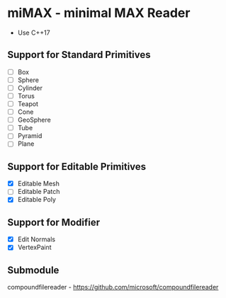 # miMAX - minimal MAX Reader
* Use C++17

## Support for Standard Primitives
- [ ] Box
- [ ] Sphere
- [ ] Cylinder
- [ ] Torus
- [ ] Teapot
- [ ] Cone
- [ ] GeoSphere
- [ ] Tube
- [ ] Pyramid
- [ ] Plane

## Support for Editable Primitives
- [x] Editable Mesh
- [ ] Editable Patch
- [x] Editable Poly

## Support for Modifier
- [x] Edit Normals
- [x] VertexPaint

## Submodule
compoundfilereader - https://github.com/microsoft/compoundfilereader